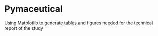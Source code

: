 # Pymaceutical
Using Matplotlib to generate tables and figures needed for the technical report of the study
